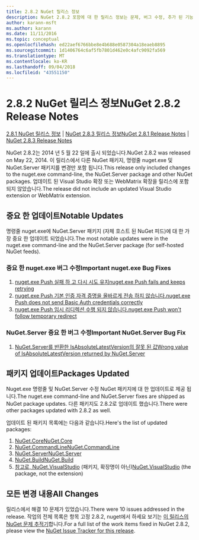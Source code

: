 ```yaml
---
title: 2.8.2 NuGet 릴리스 정보
description: NuGet 2.8.2 포함에 대 한 릴리스 정보는 문제, 버그 수정, 추가 된 기능 및 Dcr 알려져 있습니다.
author: karann-msft
ms.author: karann
ms.date: 11/11/2016
ms.topic: conceptual
ms.openlocfilehash: ed22aef6766bbe8e4b688e0587304a18eaeb8895
ms.sourcegitcommit: 1d1406764c6af5fb7801d462e0c4afc9092fa569
ms.translationtype: MT
ms.contentlocale: ko-KR
ms.lasthandoff: 09/04/2018
ms.locfileid: "43551150"
---
```

# <a name="nuget-282-release-notes"></a><span data-ttu-id="e6a3a-103">2.8.2 NuGet 릴리스 정보</span><span class="sxs-lookup"><span data-stu-id="e6a3a-103">NuGet 2.8.2 Release Notes</span></span>

<span data-ttu-id="e6a3a-104">[2.8.1 NuGet 릴리스 정보](../release-notes/nuget-2.8.1.md) | [NuGet 2.8.3 릴리스 정보](../release-notes/nuget-2.8.3.md)</span><span class="sxs-lookup"><span data-stu-id="e6a3a-104">[NuGet 2.8.1 Release Notes](../release-notes/nuget-2.8.1.md) | [NuGet 2.8.3 Release Notes](../release-notes/nuget-2.8.3.md)</span></span>

<span data-ttu-id="e6a3a-105">NuGet 2.8.2는 2014 년 5 월 22 일에 출시 되었습니다.</span><span class="sxs-lookup"><span data-stu-id="e6a3a-105">NuGet 2.8.2 was released on May 22, 2014.</span></span>  <span data-ttu-id="e6a3a-106">이 릴리스에서 다른 NuGet 패키지, 명령줄 nuget.exe 및 NuGet.Server 패키지를 변경만 포함 됩니다.</span><span class="sxs-lookup"><span data-stu-id="e6a3a-106">This release only included changes to the nuget.exe command-line, the NuGet.Server package and other NuGet packages.</span></span>  <span data-ttu-id="e6a3a-107">업데이트 된 Visual Studio 확장 또는 WebMatrix 확장을 릴리스에 포함 되지 않았습니다.</span><span class="sxs-lookup"><span data-stu-id="e6a3a-107">The release did not include an updated Visual Studio extension or WebMatrix extension.</span></span>

## <a name="notable-updates"></a><span data-ttu-id="e6a3a-108">중요 한 업데이트</span><span class="sxs-lookup"><span data-stu-id="e6a3a-108">Notable Updates</span></span>

<span data-ttu-id="e6a3a-109">명령줄 nuget.exe에 NuGet.Server 패키지 (자체 호스트 된 NuGet 피드)에 대 한 가장 중요 한 업데이트 되었습니다.</span><span class="sxs-lookup"><span data-stu-id="e6a3a-109">The most notable updates were in the nuget.exe command-line and the NuGet.Server package (for self-hosted NuGet feeds).</span></span>

### <a name="important-nugetexe-bug-fixes"></a><span data-ttu-id="e6a3a-110">중요 한 nuget.exe 버그 수정</span><span class="sxs-lookup"><span data-stu-id="e6a3a-110">Important nuget.exe Bug Fixes</span></span>

1. [<span data-ttu-id="e6a3a-111">nuget.exe Push 실패 하 고 다시 시도 유지</span><span class="sxs-lookup"><span data-stu-id="e6a3a-111">nuget.exe Push fails and keeps retrying</span></span>](https://nuget.codeplex.com/workitem/4000)
1. [<span data-ttu-id="e6a3a-112">nuget.exe Push 기본 인증 자격 증명을 올바르게 전송 하지 않습니다.</span><span class="sxs-lookup"><span data-stu-id="e6a3a-112">nuget.exe Push does not send Basic Auth credentials correctly</span></span>](https://nuget.codeplex.com/workitem/4109)
1. [<span data-ttu-id="e6a3a-113">nuget.exe Push 임시 리디렉션 수행 되지 않습니다.</span><span class="sxs-lookup"><span data-stu-id="e6a3a-113">nuget.exe Push won't follow temporary redirect</span></span>](https://nuget.codeplex.com/workitem/4050)

### <a name="important-nugetserver-bug-fix"></a><span data-ttu-id="e6a3a-114">NuGet.Server 중요 한 버그 수정</span><span class="sxs-lookup"><span data-stu-id="e6a3a-114">Important NuGet.Server Bug Fix</span></span>

1. [<span data-ttu-id="e6a3a-115">NuGet.Server를 반환한 IsAbsoluteLatestVersion의 잘못 된 값</span><span class="sxs-lookup"><span data-stu-id="e6a3a-115">Wrong value of IsAbsoluteLatestVersion returned by NuGet.Server</span></span>](https://nuget.codeplex.com/workitem/4147)

## <a name="packages-updated"></a><span data-ttu-id="e6a3a-116">패키지 업데이트</span><span class="sxs-lookup"><span data-stu-id="e6a3a-116">Packages Updated</span></span>

<span data-ttu-id="e6a3a-117">Nuget.exe 명령줄 및 NuGet.Server 수정 NuGet 패키지에 대 한 업데이트로 제공 됩니다.</span><span class="sxs-lookup"><span data-stu-id="e6a3a-117">The nuget.exe command-line and NuGet.Server fixes are shipped as NuGet package updates.</span></span>  <span data-ttu-id="e6a3a-118">다른 패키지도 2.8.2로 업데이트 했습니다.</span><span class="sxs-lookup"><span data-stu-id="e6a3a-118">There were other packages updated with 2.8.2 as well.</span></span>

<span data-ttu-id="e6a3a-119">업데이트 된 패키지 목록에는 다음과 같습니다.</span><span class="sxs-lookup"><span data-stu-id="e6a3a-119">Here's the list of updated packages:</span></span>

1. [<span data-ttu-id="e6a3a-120">NuGet.Core</span><span class="sxs-lookup"><span data-stu-id="e6a3a-120">NuGet.Core</span></span>](https://www.nuget.org/packages/NuGet.Core/)
1. [<span data-ttu-id="e6a3a-121">NuGet.CommandLine</span><span class="sxs-lookup"><span data-stu-id="e6a3a-121">NuGet.CommandLine</span></span>](https://www.nuget.org/packages/NuGet.CommandLine/)
1. [<span data-ttu-id="e6a3a-122">NuGet.Server</span><span class="sxs-lookup"><span data-stu-id="e6a3a-122">NuGet.Server</span></span>](https://www.nuget.org/packages/NuGet.Server/)
1. [<span data-ttu-id="e6a3a-123">NuGet.Build</span><span class="sxs-lookup"><span data-stu-id="e6a3a-123">NuGet.Build</span></span>](https://www.nuget.org/packages/NuGet.Build/)
1. <span data-ttu-id="e6a3a-124">[참고로, NuGet.VisualStudio](https://www.nuget.org/packages/NuGet.VisualStudio/) (패키지, 확장명이 아닌)</span><span class="sxs-lookup"><span data-stu-id="e6a3a-124">[NuGet.VisualStudio](https://www.nuget.org/packages/NuGet.VisualStudio/) (the package, not the extension)</span></span>

## <a name="all-changes"></a><span data-ttu-id="e6a3a-125">모든 변경 내용</span><span class="sxs-lookup"><span data-stu-id="e6a3a-125">All Changes</span></span>
<span data-ttu-id="e6a3a-126">릴리스에서 해결 10 문제가 있었습니다.</span><span class="sxs-lookup"><span data-stu-id="e6a3a-126">There were 10 issues addressed in the release.</span></span> <span data-ttu-id="e6a3a-127">작업의 전체 목록은 항목 고정 2.8.2, nuget에서 하세요 보기는 [이 릴리스의 NuGet 문제 추적기](https://nuget.codeplex.com/workitem/list/advanced?keyword=&status=All&type=All&priority=All&release=NuGet%202.8.2&assignedTo=All&component=All&sortField=LastUpdatedDate&sortDirection=Descending&page=0&reasonClosed=All)합니다.</span><span class="sxs-lookup"><span data-stu-id="e6a3a-127">For a full list of the work items fixed in NuGet 2.8.2, please view the [NuGet Issue Tracker for this release](https://nuget.codeplex.com/workitem/list/advanced?keyword=&status=All&type=All&priority=All&release=NuGet%202.8.2&assignedTo=All&component=All&sortField=LastUpdatedDate&sortDirection=Descending&page=0&reasonClosed=All).</span></span>
